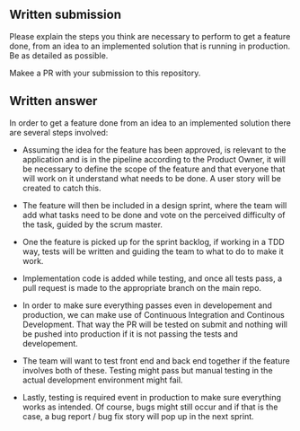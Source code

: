 ## Written submission
Please explain the steps you think are necessary to perform to get a feature done, from an idea to an implemented solution that is running in production. Be as detailed as possible. 

Makee a PR with your submission to this repository.

## Written answer

In order to get a feature done from an idea to an implemented solution there are several steps involved:

* Assuming the idea for the feature has been approved, is relevant to the application and is in the pipeline according to the Product Owner, it will be necessary to define the scope of the feature and that everyone that will work on it understand what needs to be done. A user story will be created to catch this.

* The feature will then be included in a design sprint, where the team will add what tasks need to be done and vote on the perceived difficulty of the task, guided by the scrum master.

* One the feature is picked up for the sprint backlog, if working in a TDD way, tests will be written and guiding the team to what to do to make it work.

* Implementation code is added while testing, and once all tests pass, a pull request is made to the appropriate branch on the main repo.

* In order to make sure everything passes even in developement and production, we can make use of Continuous Integration and Continous Development. That way the PR will be tested on submit and nothing will be pushed into production if it is not passing the tests and developement.

* The team will want to test front end and back end together if the feature involves both of these. Testing might pass but manual testing in the actual development environment might fail. 

* Lastly, testing is required event in production to make sure everything works as intended. Of course, bugs might still occur and if that is the case, a bug report / bug fix story will pop up in the next sprint.

